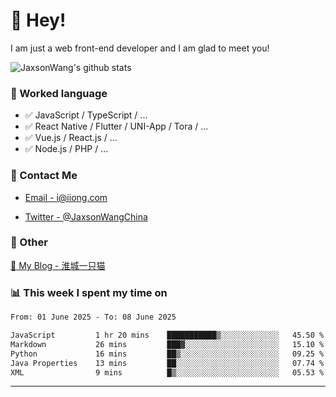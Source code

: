 # 👋 Hey!

I am just a web front-end developer and I am glad to meet you!

![JaxsonWang's github stats](https://github-readme-stats.vercel.app/api?username=JaxsonWang&&show_icons=true&&title_color=1abc9c&&icon_color=1abc9c)


### 📝 Worked language

- ✅ JavaScript / TypeScript / ...
- ✅ React Native / Flutter / UNI-App / Tora / ...
- ✅ Vue.js / React.js / ...
- ✅ Node.js / PHP / ...

### 📮 Contact Me

- [Email - i@iiong.com](mailto:i@iiong.com)

- [Twitter - @JaxsonWangChina](https://twitter.com/JaxsonWangChina)

### 🤪 Other

[📌 My Blog - 淮城一只猫](https://iiong.com)

### 📊 This week I spent my time on

<!--START_SECTION:waka-->

```txt
From: 01 June 2025 - To: 08 June 2025

JavaScript         1 hr 20 mins    ███████████▒░░░░░░░░░░░░░   45.50 %
Markdown           26 mins         ███▓░░░░░░░░░░░░░░░░░░░░░   15.10 %
Python             16 mins         ██▒░░░░░░░░░░░░░░░░░░░░░░   09.25 %
Java Properties    13 mins         ██░░░░░░░░░░░░░░░░░░░░░░░   07.74 %
XML                9 mins          █▒░░░░░░░░░░░░░░░░░░░░░░░   05.53 %
```

<!--END_SECTION:waka-->

---
